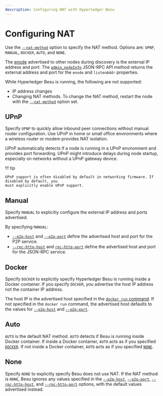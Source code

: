 ```yaml
---
description: Configuring NAT with Hyperledger Besu
---
```


# Configuring NAT

Use the [`--nat-method`](../../Reference/CLI/CLI-Syntax.md#nat-method) option to specify the NAT
method. Options are: `UPNP`, `MANUAL`, `DOCKER`, `AUTO`, and `NONE`.

The [enode](../../Concepts/Node-Keys.md#enode-url) advertised to other nodes during discovery is
the external IP address and port. The
[`admin_nodeInfo`](../../Reference/API-Methods.md#admin_nodeinfo) JSON-RPC API method returns the
external address and port for the `enode` and `listenAddr` properties.

While Hyperledger Besu is running, the following are not supported:

* IP address changes
* Changing NAT methods. To change the NAT method, restart the node with the
  [`--nat-method`](../../Reference/CLI/CLI-Syntax.md#nat-method) option set.

## UPnP

Specify `UPNP` to quickly allow inbound peer connections without manual router configuration. Use
UPnP in home or small office environments where a wireless router or modem provides NAT isolation.

UPnP automatically detects if a node is running in a UPnP environment and provides port forwarding.
UPnP might introduce delays during node startup, especially on networks without a UPnP gateway
device.

!!! tip

    UPnP support is often disabled by default in networking firmware. If disabled by default, you
    must explicitly enable UPnP support.

## Manual

Specify `MANUAL` to explicitly configure the external IP address and ports advertised.

By specifying `MANUAL`:

* [`--p2p-host`](../../Reference/CLI/CLI-Syntax.md#p2p-host) and
  [`--p2p-port`](../../Reference/CLI/CLI-Syntax.md#p2p-port) define the advertised host and port
  for the P2P service.
* [`--rpc-http-host`](../../Reference/CLI/CLI-Syntax.md#rpc-http-host) and
  [`rpc-http-port`](../../Reference/CLI/CLI-Syntax.md#rpc-http-port) define the advertised host and
  port for the JSON-RPC service.

## Docker

Specify `DOCKER` to explicitly specify Hyperledger Besu is running inside a Docker container. If
you specify `DOCKER`, you advertise the host IP address not the container IP address.

The host IP is the advertised host specified in the
[`docker run` command](https://docs.docker.com/engine/reference/commandline/run/#add-entries-to-container-hosts-file---add-host).
If not specified in the `docker run` command, the advertised host defaults to the values for
[`--p2p-host`](../../Reference/CLI/CLI-Syntax.md#p2p-host) and
[`--p2p-port`](../../Reference/CLI/CLI-Syntax.md#p2p-port).

## Auto

`AUTO` is the default NAT method. `AUTO` detects if Besu is running inside Docker container. If
inside a Docker container, `AUTO` acts as if you specified [`DOCKER`](#docker). If not inside a
Docker container, `AUTO` acts as if you specified [`NONE`](#none).

## None

Specify `NONE` to explicitly specify Besu does not use NAT. If the NAT method is `NONE`, Besu
ignores any values specified in the [`--p2p-host`](../../Reference/CLI/CLI-Syntax.md#p2p-host),
[`--p2p-port`](../../Reference/CLI/CLI-Syntax.md#p2p-port),
[`--rpc-http-host`](../../Reference/CLI/CLI-Syntax.md#rpc-http-host), and
[`--rpc-http-port`](../../Reference/CLI/CLI-Syntax.md#rpc-http-port) options, with the default
values advertised instead.
